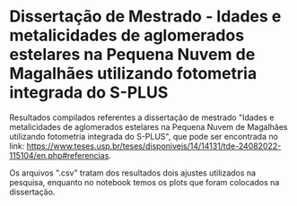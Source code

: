 # Dissertação de Mestrado - Idades e metalicidades de aglomerados estelares na Pequena Nuvem de Magalhães utilizando fotometria integrada do S-PLUS
Resultados compilados referentes a dissertação de mestrado "Idades e metalicidades de aglomerados estelares na Pequena Nuvem de Magalhães utilizando fotometria integrada do S-PLUS", que pode ser encontrada no link: https://www.teses.usp.br/teses/disponiveis/14/14131/tde-24082022-115104/en.php#referencias.

Os arquivos ".csv" tratam dos resultados dois ajustes utilizados na pesquisa, enquanto no notebook temos os plots que foram colocados na dissertação.
